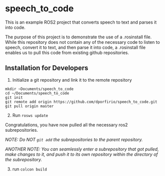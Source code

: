# speech_to_code
This is an example ROS2 project that converts speech to text and parses it into code.

The purpose of this project is to demonstrate the use of a .rosinstall file. While this repository does not contain any of the necessary code to listen to speech, convert it to text, and then parse it into code, a .rosinstall file enables us to pull this code from existing github repositories.

## Installation for Developers
1. Initialize a git repository and link it to the remote repository

```
mkdir ~Documents/speech_to_code
cd ~/Documents/speech_to_code
git init
git remote add origin https://github.com/dporfirio/speech_to_code.git
git pull origin master
```

2. Run ```rosws update```

Congratulations, you have now pulled all the necessary ros2 subrepositories.

*NOTE: Do NOT ```git add``` the subrepositories to the parent repository.*

*ANOTHER NOTE: You can seamlessly enter a subrepository that got pulled, make changes to it, and push it to its own repository within the directory of the subrepository.* 


3. run ```colcon build```
